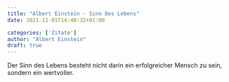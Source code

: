 ```yaml
---
title: "Albert Einstein - Sinn Des Lebens"
date: 2021-11-01T14:40:32+01:00

categories: ['Zitate']
author: "Albert Einstein"
draft: true
---
```

Der Sinn des Lebens besteht nicht darin ein erfolgreicher Mensch zu sein, sondern ein wertvoller.
